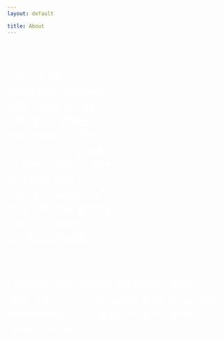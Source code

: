 ```yaml
---
layout: default

title: About
---
```



<br>
<br>

<p style="color:white; font-size: 200%;margin-right: 50%">This is my personal website, with links to my various homes on the internet. This is currently a pet project that I hope will one day become a sort of hub for everything that I do non-professionally.</p>
<br>
<p style="color:white; font-size: 200%;"> I stream on Twitch Sundays from 7-9pm EST, and am experimenting with streaming Tuesdays as well, also from 7-9pm.</p>
